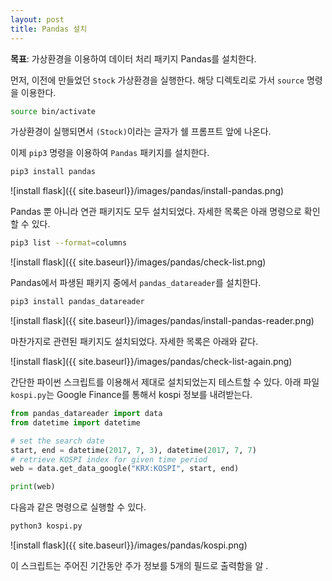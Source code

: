 ```yaml
---
layout: post
title: Pandas 설치
---
```


**목표**: 가상환경을 이용하여 데이터 처리 패키지 Pandas를 설치한다.

먼저, 이전에 만들었던 `Stock` 가상환경을 실행한다. 해당 디렉토리로 가서 `source` 명령을 이용한다.
```bash
source bin/activate
```
가상환경이 실행되면서 `(Stock)`이라는 글자가 쉘 프롬프트 앞에 나온다.

이제 `pip3` 명령을 이용하여 `Pandas` 패키지를 설치한다.

```bash
pip3 install pandas
```

![install flask]({{ site.baseurl}}/images/pandas/install-pandas.png)

Pandas 뿐 아니라 연관 패키지도 모두 설치되었다. 자세한 목록은 아래 명령으로 확인할 수 있다.

```bash
pip3 list --format=columns
```

![install flask]({{ site.baseurl}}/images/pandas/check-list.png)

Pandas에서 파생된 패키지 중에서 ```pandas_datareader```를 설치한다.

```bash
pip3 install pandas_datareader
```

![install flask]({{ site.baseurl}}/images/pandas/install-pandas-reader.png)

마찬가지로 관련된 패키지도 설치되었다. 자세한 목록은 아래와 같다.

![install flask]({{ site.baseurl}}/images/pandas/check-list-again.png)

간단한 파이썬 스크립트를 이용해서 제대로 설치되었는지 테스트할 수 있다.
아래 파일 ```kospi.py```는 Google Finance를 통해서 kospi 정보를 내려받는다.

```python
from pandas_datareader import data
from datetime import datetime

# set the search date
start, end = datetime(2017, 7, 3), datetime(2017, 7, 7)
# retrieve KOSPI index for given time period
web = data.get_data_google("KRX:KOSPI", start, end)

print(web)
```
다음과 같은 명령으로 실행할 수 있다.
```bash
python3 kospi.py
```

![install flask]({{ site.baseurl}}/images/pandas/kospi.png)

이 스크립트는 주어진 기간동안 주가 정보를 5개의 필드로 출력함을 알 .
